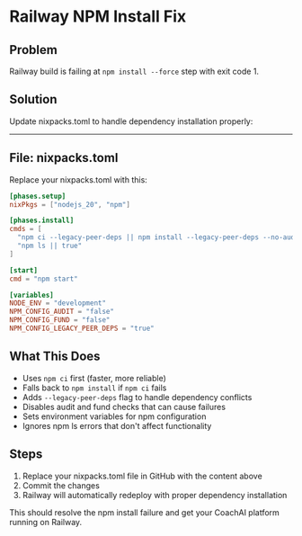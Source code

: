 # Railway NPM Install Fix

## Problem
Railway build is failing at `npm install --force` step with exit code 1.

## Solution
Update nixpacks.toml to handle dependency installation properly:

---

## File: nixpacks.toml
Replace your nixpacks.toml with this:
```toml
[phases.setup]
nixPkgs = ["nodejs_20", "npm"]

[phases.install]
cmds = [
  "npm ci --legacy-peer-deps || npm install --legacy-peer-deps --no-audit --no-fund",
  "npm ls || true"
]

[start]
cmd = "npm start"

[variables]
NODE_ENV = "development"
NPM_CONFIG_AUDIT = "false"
NPM_CONFIG_FUND = "false"
NPM_CONFIG_LEGACY_PEER_DEPS = "true"
```

## What This Does
- Uses `npm ci` first (faster, more reliable)
- Falls back to `npm install` if `npm ci` fails
- Adds `--legacy-peer-deps` flag to handle dependency conflicts
- Disables audit and fund checks that can cause failures
- Sets environment variables for npm configuration
- Ignores npm ls errors that don't affect functionality

## Steps
1. Replace your nixpacks.toml file in GitHub with the content above
2. Commit the changes
3. Railway will automatically redeploy with proper dependency installation

This should resolve the npm install failure and get your CoachAI platform running on Railway.
